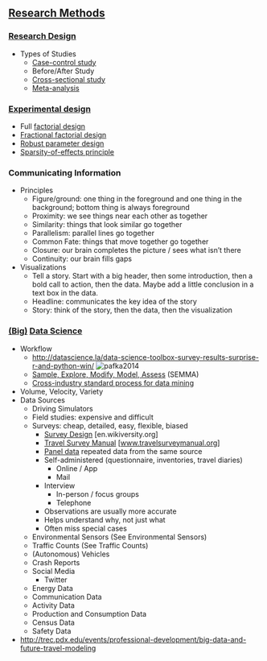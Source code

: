 ## [Research Methods](https://en.wikipedia.org/wiki/Research#Research_methods)

### [Research Design](https://en.wikipedia.org/wiki/Research_design)

* Types of Studies
  * [Case-control study](https://en.wikipedia.org/wiki/Case-control_study)
  * Before/After Study
  * [Cross-sectional study](https://en.wikipedia.org/wiki/Cross-sectional_study)
  * [Meta-analysis](https://en.wikipedia.org/wiki/Meta-analysis)
  
### [Experimental design](https://en.wikipedia.org/wiki/Design_of_experiments)
* Full [factorial design](https://en.wikipedia.org/wiki/Factorial_experiment)
* [Fractional factorial design](https://en.wikipedia.org/wiki/Fractional_factorial_design)
* [Robust parameter design](https://en.wikipedia.org/wiki/Robust_parameter_design)
* [Sparsity-of-effects principle](https://en.wikipedia.org/wiki/Sparsity-of-effects_principle)

### Communicating Information

* Principles
  * Figure/ground: one thing in the foreground and one thing in the background; bottom thing is always foreground
  * Proximity: we see things near each other as together
  * Similarity: things that look similar go together
  * Parallelism: parallel lines go together
  * Common Fate: things that move together go together
  * Closure: our brain completes the picture / sees what isn’t there
  * Continuity: our brain fills gaps
* Visualizations
  * Tell a story. Start with a big header, then some introduction, then a bold call to action, then the data. Maybe add a little conclusion in a text box in the data. 
  * Headline: communicates the key idea of the story
  * Story: think of the story, then the data, then the visualization

### [(Big)](https://en.wikipedia.org/wiki/Big_data) [Data Science](https://en.wikipedia.org/wiki/Data_science)

* Workflow
  * http://datascience.la/data-science-toolbox-survey-results-surprise-r-and-python-win/
  ![pafka2014](http://datascience.la/wp-content/uploads/2014/09/data-science-workflow-szilard.png)
  * [Sample, Explore, Modify, Model, Assess](https://en.wikipedia.org/wiki/SEMMA) (SEMMA)
  * [Cross-industry standard process for data mining](https://en.wikipedia.org/wiki/Cross-industry_standard_process_for_data_mining)
* Volume, Velocity, Variety
* Data Sources
  * Driving Simulators
  * Field studies: expensive and difficult
  * Surveys: cheap, detailed, easy, flexible, biased
    * [Survey Design](https://en.wikiversity.org/wiki/Survey_design) [en.wikiversity.org]
    * [Travel Survey Manual](http://www.travelsurveymanual.org) [www.travelsurveymanual.org]
    * [Panel data](https://en.wikipedia.org/wiki/Panel_data) repeated data from the same source
    * Self-administered (questionnaire, inventories, travel diaries)
      * Online / App
      * Mail
    * Interview
      * In-person / focus groups
      * Telephone
    * Observations are usually more accurate
    * Helps understand why, not just what
    * Often miss special cases
  * Environmental Sensors (See Environmental Sensors)
  * Traffic Counts (See Traffic Counts)
  * (Autonomous) Vehicles
  * Crash Reports
  * Social Media
    * Twitter
  * Energy Data
  * Communication Data
  * Activity Data
  * Production and Consumption Data
  * Census Data
  * Safety Data
* http://trec.pdx.edu/events/professional-development/big-data-and-future-travel-modeling

